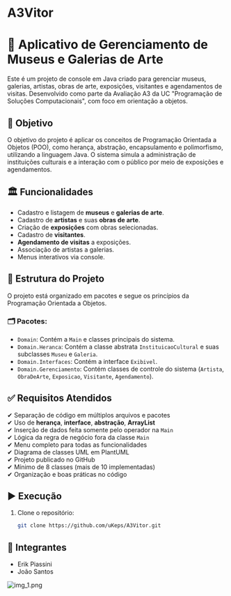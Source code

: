 # A3Vitor

# 🎨 Aplicativo de Gerenciamento de Museus e Galerias de Arte

Este é um projeto de console em Java criado para gerenciar museus, galerias, artistas, obras de arte, exposições, visitantes e agendamentos de visitas. Desenvolvido como parte da Avaliação A3 da UC "Programação de Soluções Computacionais", com foco em orientação a objetos.

## 🧠 Objetivo

O objetivo do projeto é aplicar os conceitos de Programação Orientada a Objetos (POO), como herança, abstração, encapsulamento e polimorfismo, utilizando a linguagem Java. O sistema simula a administração de instituições culturais e a interação com o público por meio de exposições e agendamentos.

## 🏛️ Funcionalidades

- Cadastro e listagem de **museus** e **galerias de arte**.
- Cadastro de **artistas** e suas **obras de arte**.
- Criação de **exposições** com obras selecionadas.
- Cadastro de **visitantes**.
- **Agendamento de visitas** a exposições.
- Associação de artistas a galerias.
- Menus interativos via console.

## 🧱 Estrutura do Projeto

O projeto está organizado em pacotes e segue os princípios da Programação Orientada a Objetos.

### 🗂️ Pacotes:

- `Domain`: Contém a `Main` e classes principais do sistema.
- `Domain.Heranca`: Contém a classe abstrata `InstituicaoCultural` e suas subclasses `Museu` e `Galeria`.
- `Domain.Interfaces`: Contém a interface `Exibivel`.
- `Domain.Gerenciamento`: Contém classes de controle do sistema (`Artista`, `ObraDeArte`, `Exposicao`, `Visitante`, `Agendamento`).

## ✅ Requisitos Atendidos

✔ Separação de código em múltiplos arquivos e pacotes  
✔ Uso de **herança**, **interface**, **abstração**, **ArrayList**  
✔ Inserção de dados feita somente pelo operador na `Main`  
✔ Lógica da regra de negócio fora da classe `Main`  
✔ Menu completo para todas as funcionalidades  
✔ Diagrama de classes UML em PlantUML  
✔ Projeto publicado no GitHub  
✔ Mínimo de 8 classes (mais de 10 implementadas)  
✔ Organização e boas práticas no código

## ▶️ Execução

1. Clone o repositório:

   ```bash
   git clone https://github.com/uKeps/A3Vitor.git
   
## 👥 Integrantes

- Erik Piassini
- João Santos

![img_1.png](img_1.png)
